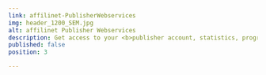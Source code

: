 ```yaml
---
link: affilinet-PublisherWebservices
img: header_1200_SEM.jpg
alt: affilinet Publisher Webservices
description: Get access to your <b>publisher account, statistics, programs</b> and more.
published: false
position: 3

---
```

